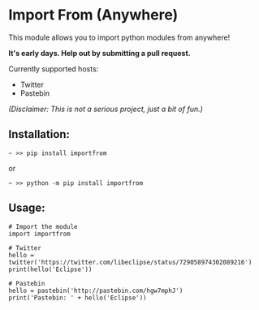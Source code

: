 # Import From (Anywhere)

This module allows you to import python modules from anywhere!

**It's early days. Help out by submitting a pull request.**

Currently supported hosts:

- Twitter
- Pastebin

*(Disclaimer: This is not a serious project, just a bit of fun.)*

## Installation:

`~ >> pip install importfrom`

or

`~ >> python -m pip install importfrom`

## Usage:

```
# Import the module
import importfrom

# Twitter
hello = twitter('https://twitter.com/libeclipse/status/729058974302089216')
print(hello('Eclipse'))

# Pastebin
hello = pastebin('http://pastebin.com/hgw7mphJ')
print('Pastebin: ' + hello('Eclipse'))
```
